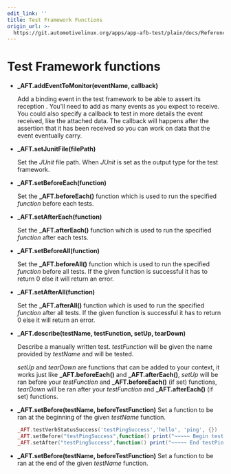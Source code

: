 ```yaml
---
edit_link: ''
title: Test Framework Functions
origin_url: >-
  https://git.automotivelinux.org/apps/app-afb-test/plain/docs/Reference/2_TestFrameworkFunctions.md?h=flounder
---
```


<!-- WARNING: This file is generated by fetch_docs.js using /home/boron/Documents/AGL/docs-webtemplate/site/_data/tocs/apis_services/flounder/flounder-app-afb-test-developer-guides-api-services-book.yml -->

# Test Framework functions

* **_AFT.addEventToMonitor(eventName, callback)**

    Add a binding event in the test framework to be able to assert its reception
    . You'll need to add as many events as you expect to receive. You could also
    specify a callback to test in more details the event received, like the attached
    data. The callback will happens after the assertion that it has been received so
    you can work on data that the event eventually carry.

* **_AFT.setJunitFile(filePath)**

    Set the *JUnit* file path. When *JUnit* is set as the output type for the
    test framework.

* **_AFT.setBeforeEach(function)**

    Set the **_AFT.beforeEach()** function which is used to run the specified
    *function* before each tests.

* **_AFT.setAfterEach(function)**

    Set the **_AFT.afterEach()** function which is used to run the specified
    *function* after each tests.

* **_AFT.setBeforeAll(function)**

    Set the **_AFT.beforeAll()** function which is used to run the specified
    *function* before all tests. If the given function is successful it has
    to return 0 else it will return an error.

* **_AFT.setAfterAll(function)**

    Set the **_AFT.afterAll()** function which is used to run the specified
    *function* after all tests. If the given function is successful it has
    to return 0 else it will return an error.

* **_AFT.describe(testName, testFunction, setUp, tearDown)**

    Describe a manually written test. *testFunction* will be given the name
    provided by *testName* and will be tested.

    *setUp* and *tearDown* are functions that can be added to your context,
    it works just like  **_AFT.beforeEach()** and **_AFT.afterEach()**,
    *setUp* will be ran before your *testFunction* and **_AFT.beforeEach()**
    (if set) functions, *tearDown* will be ran after your *testFunction* and
    **_AFT.afterEach()**  (if set) functions.

* **_AFT.setBefore(testName, beforeTestFunction)**
    Set a function to be ran at the beginning of the given *testName* function.

    ```lua
    _AFT.testVerbStatusSuccess('testPingSuccess','hello', 'ping', {})
    _AFT.setBefore("testPingSuccess",function() print("~~~~~ Begin testPingSuccess ~~~~~") end)
    _AFT.setAfter("testPingSuccess",function() print("~~~~~ End testPingSuccess ~~~~~") end)
    ```

* **_AFT.setBefore(testName, beforeTestFunction)**
    Set a function to be ran at the end of the given *testName* function.